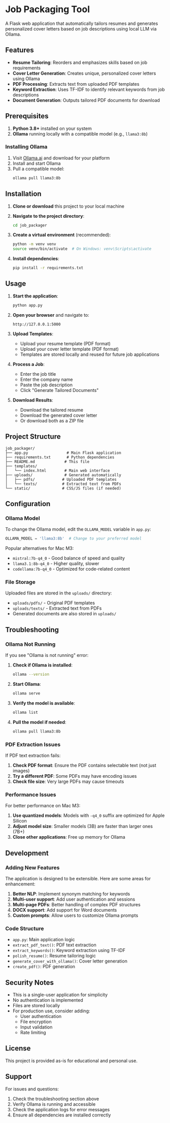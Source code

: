 # Job Packaging Tool

A Flask web application that automatically tailors resumes and generates personalized cover letters based on job descriptions using local LLM via Ollama.

## Features

- **Resume Tailoring**: Reorders and emphasizes skills based on job requirements
- **Cover Letter Generation**: Creates unique, personalized cover letters using Ollama
- **PDF Processing**: Extracts text from uploaded PDF templates
- **Keyword Extraction**: Uses TF-IDF to identify relevant keywords from job descriptions
- **Document Generation**: Outputs tailored PDF documents for download

## Prerequisites

1. **Python 3.8+** installed on your system
2. **Ollama** running locally with a compatible model (e.g., `llama3:8b`)

### Installing Ollama

1. Visit [Ollama.ai](https://ollama.ai) and download for your platform
2. Install and start Ollama
3. Pull a compatible model:
   ```bash
   ollama pull llama3:8b
   ```

## Installation

1. **Clone or download** this project to your local machine

2. **Navigate to the project directory**:
   ```bash
   cd job_packager
   ```

3. **Create a virtual environment** (recommended):
   ```bash
   python -m venv venv
   source venv/bin/activate  # On Windows: venv\Scripts\activate
   ```

4. **Install dependencies**:
   ```bash
   pip install -r requirements.txt
   ```

## Usage

1. **Start the application**:
   ```bash
   python app.py
   ```

2. **Open your browser** and navigate to:
   ```
   http://127.0.0.1:5000
   ```

3. **Upload Templates**:
   - Upload your resume template (PDF format)
   - Upload your cover letter template (PDF format)
   - Templates are stored locally and reused for future job applications

4. **Process a Job**:
   - Enter the job title
   - Enter the company name
   - Paste the job description
   - Click "Generate Tailored Documents"

5. **Download Results**:
   - Download the tailored resume
   - Download the generated cover letter
   - Or download both as a ZIP file

## Project Structure

```
job_packager/
├── app.py                 # Main Flask application
├── requirements.txt       # Python dependencies
├── README.md             # This file
├── templates/
│   └── index.html        # Main web interface
├── uploads/              # Generated automatically
│   ├── pdfs/            # Uploaded PDF templates
│   └── texts/           # Extracted text from PDFs
└── static/              # CSS/JS files (if needed)
```

## Configuration

### Ollama Model

To change the Ollama model, edit the `OLLAMA_MODEL` variable in `app.py`:

```python
OLLAMA_MODEL = 'llama3:8b'  # Change to your preferred model
```

Popular alternatives for Mac M3:
- `mistral:7b-q4_0` - Good balance of speed and quality
- `llama3.1:8b-q4_0` - Higher quality, slower
- `codellama:7b-q4_0` - Optimized for code-related content

### File Storage

Uploaded files are stored in the `uploads/` directory:
- `uploads/pdfs/` - Original PDF templates
- `uploads/texts/` - Extracted text from PDFs
- Generated documents are also stored in `uploads/`

## Troubleshooting

### Ollama Not Running

If you see "Ollama is not running" error:

1. **Check if Ollama is installed**:
   ```bash
   ollama --version
   ```

2. **Start Ollama**:
   ```bash
   ollama serve
   ```

3. **Verify the model is available**:
   ```bash
   ollama list
   ```

4. **Pull the model if needed**:
   ```bash
   ollama pull llama3:8b
   ```

### PDF Extraction Issues

If PDF text extraction fails:

1. **Check PDF format**: Ensure the PDF contains selectable text (not just images)
2. **Try a different PDF**: Some PDFs may have encoding issues
3. **Check file size**: Very large PDFs may cause timeouts

### Performance Issues

For better performance on Mac M3:

1. **Use quantized models**: Models with `-q4_0` suffix are optimized for Apple Silicon
2. **Adjust model size**: Smaller models (3B) are faster than larger ones (7B+)
3. **Close other applications**: Free up memory for Ollama

## Development

### Adding New Features

The application is designed to be extensible. Here are some areas for enhancement:

1. **Better NLP**: Implement synonym matching for keywords
2. **Multi-user support**: Add user authentication and sessions
3. **Multi-page PDFs**: Better handling of complex PDF structures
4. **DOCX support**: Add support for Word documents
5. **Custom prompts**: Allow users to customize Ollama prompts

### Code Structure

- `app.py`: Main application logic
- `extract_pdf_text()`: PDF text extraction
- `extract_keywords()`: Keyword extraction using TF-IDF
- `polish_resume()`: Resume tailoring logic
- `generate_cover_with_ollama()`: Cover letter generation
- `create_pdf()`: PDF generation

## Security Notes

- This is a single-user application for simplicity
- No authentication is implemented
- Files are stored locally
- For production use, consider adding:
  - User authentication
  - File encryption
  - Input validation
  - Rate limiting

## License

This project is provided as-is for educational and personal use.

## Support

For issues and questions:

1. Check the troubleshooting section above
2. Verify Ollama is running and accessible
3. Check the application logs for error messages
4. Ensure all dependencies are installed correctly
